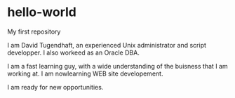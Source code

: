 # hello-world
My first repository

I am David Tugendhaft, an experienced Unix administrator and script developper.
I also workeed as an Oracle DBA.

I am a fast learning guy, with a wide understanding of the buisness that I am working at.
I am nowlearning WEB site developement.

I am ready for new opportunities.
